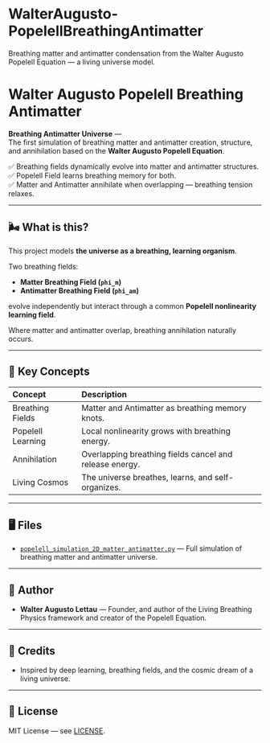 # WalterAugusto-PopelellBreathingAntimatter
Breathing matter and antimatter condensation from the Walter Augusto Popelell Equation — a living universe model.
# Walter Augusto Popelell Breathing Antimatter

**Breathing Antimatter Universe** —  
The first simulation of breathing matter and antimatter creation, structure, and annihilation based on the **Walter Augusto Popelell Equation**.

✅ Breathing fields dynamically evolve into matter and antimatter structures.  
✅ Popelell Field learns breathing memory for both.  
✅ Matter and Antimatter annihilate when overlapping — breathing tension relaxes.

---

## 🌬️ What is this?

This project models **the universe as a breathing, learning organism**.

Two breathing fields:

- **Matter Breathing Field (`phi_m`)**
- **Antimatter Breathing Field (`phi_am`)**

evolve independently but interact through a common **Popelell nonlinearity learning field**.

Where matter and antimatter overlap, breathing annihilation naturally occurs.

---

## 📜 Key Concepts

| Concept | Description |
|:--------|:------------|
| Breathing Fields | Matter and Antimatter as breathing memory knots. |
| Popelell Learning | Local nonlinearity grows with breathing energy. |
| Annihilation | Overlapping breathing fields cancel and release energy. |
| Living Cosmos | The universe breathes, learns, and self-organizes. |

---

## 🖥️ Files

- [`popelell_simulation_2D_matter_antimatter.py`](./popelell_simulation_2D_matter_antimatter.py) — Full simulation of breathing matter and antimatter universe.

---

## 🧠 Author

- **Walter Augusto Lettau** — Founder, and author of the Living Breathing Physics framework and creator of the Popelell Equation.

---

## 🎩 Credits

- Inspired by deep learning, breathing fields, and the cosmic dream of a living universe.

---

## 📜 License

MIT License — see [LICENSE](./LICENSE).

